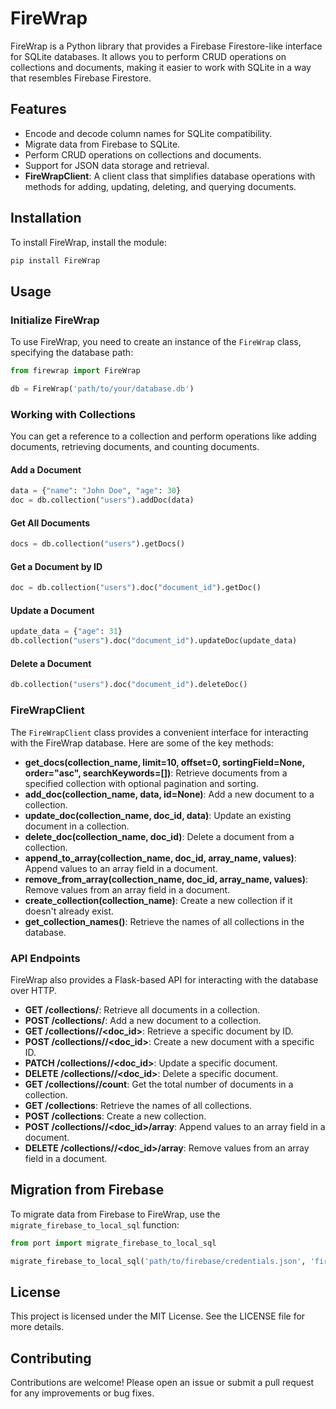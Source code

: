 # FireWrap

FireWrap is a Python library that provides a Firebase Firestore-like interface for SQLite databases. It allows you to perform CRUD operations on collections and documents, making it easier to work with SQLite in a way that resembles Firebase Firestore.

## Features

- Encode and decode column names for SQLite compatibility.
- Migrate data from Firebase to SQLite.
- Perform CRUD operations on collections and documents.
- Support for JSON data storage and retrieval.
- **FireWrapClient**: A client class that simplifies database operations with methods for adding, updating, deleting, and querying documents.

## Installation

To install FireWrap, install the module:

```bash
pip install FireWrap
```

## Usage

### Initialize FireWrap

To use FireWrap, you need to create an instance of the `FireWrap` class, specifying the database path:

```python
from firewrap import FireWrap

db = FireWrap('path/to/your/database.db')
```

### Working with Collections

You can get a reference to a collection and perform operations like adding documents, retrieving documents, and counting documents.

#### Add a Document

```python
data = {"name": "John Doe", "age": 30}
doc = db.collection("users").addDoc(data)
```

#### Get All Documents

```python
docs = db.collection("users").getDocs()
```

#### Get a Document by ID

```python
doc = db.collection("users").doc("document_id").getDoc()
```

#### Update a Document

```python
update_data = {"age": 31}
db.collection("users").doc("document_id").updateDoc(update_data)
```

#### Delete a Document

```python
db.collection("users").doc("document_id").deleteDoc()
```

### FireWrapClient

The `FireWrapClient` class provides a convenient interface for interacting with the FireWrap database. Here are some of the key methods:

- **get_docs(collection_name, limit=10, offset=0, sortingField=None, order="asc", searchKeywords=[])**: Retrieve documents from a specified collection with optional pagination and sorting.
- **add_doc(collection_name, data, id=None)**: Add a new document to a collection.
- **update_doc(collection_name, doc_id, data)**: Update an existing document in a collection.
- **delete_doc(collection_name, doc_id)**: Delete a document from a collection.
- **append_to_array(collection_name, doc_id, array_name, values)**: Append values to an array field in a document.
- **remove_from_array(collection_name, doc_id, array_name, values)**: Remove values from an array field in a document.
- **create_collection(collection_name)**: Create a new collection if it doesn't already exist.
- **get_collection_names()**: Retrieve the names of all collections in the database.

### API Endpoints

FireWrap also provides a Flask-based API for interacting with the database over HTTP.

- **GET /collections/<collection>**: Retrieve all documents in a collection.
- **POST /collections/<collection>**: Add a new document to a collection.
- **GET /collections/<collection>/<doc_id>**: Retrieve a specific document by ID.
- **POST /collections/<collection>/<doc_id>**: Create a new document with a specific ID.
- **PATCH /collections/<collection>/<doc_id>**: Update a specific document.
- **DELETE /collections/<collection>/<doc_id>**: Delete a specific document.
- **GET /collections/<collection>/count**: Get the total number of documents in a collection.
- **GET /collections**: Retrieve the names of all collections.
- **POST /collections**: Create a new collection.
- **POST /collections/<collection>/<doc_id>/array**: Append values to an array field in a document.
- **DELETE /collections/<collection>/<doc_id>/array**: Remove values from an array field in a document.

## Migration from Firebase

To migrate data from Firebase to FireWrap, use the `migrate_firebase_to_local_sql` function:

```python
from port import migrate_firebase_to_local_sql

migrate_firebase_to_local_sql('path/to/firebase/credentials.json', 'firesql.db')
```

## License

This project is licensed under the MIT License. See the LICENSE file for more details.

## Contributing

Contributions are welcome! Please open an issue or submit a pull request for any improvements or bug fixes.

